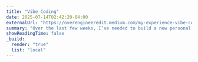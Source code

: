 ```yaml
---
title: "Vibe Coding"
date: 2025-07-14T02:42:20-04:00
externalUrl: "https://overengineeredit.medium.com/my-experience-vibe-coding-bd1dbf110f6f"
summary: "Over the last few weeks, I’ve needed to build a new personal website. Although I’ve been skeptical about “vibe coding,” I decided to give it a try. \n\n My conclusion from the exercise is that it works, sort of. I used Cursor, as it is the current market leader (and the closest to my current setup, though any tool will do)."
showReadingTime: false
_build:
  render: "true"
  list: "local"
---
```

